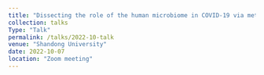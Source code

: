 ```yaml
---
title: "Dissecting the role of the human microbiome in COVID-19 via metagenome-assembled genomes"
collection: talks
Type: "Talk"
permalink: /talks/2022-10-talk
venue: "Shandong University"
date: 2022-10-07
location: "Zoom meeting"
---
```

